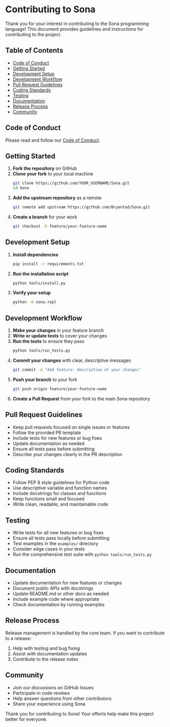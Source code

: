 # Contributing to Sona

Thank you for your interest in contributing to the Sona programming language! This document provides guidelines and instructions for contributing to the project.

## Table of Contents

- [Code of Conduct](#code-of-conduct)
- [Getting Started](#getting-started)
- [Development Setup](#development-setup)
- [Development Workflow](#development-workflow)
- [Pull Request Guidelines](#pull-request-guidelines)
- [Coding Standards](#coding-standards)
- [Testing](#testing)
- [Documentation](#documentation)
- [Release Process](#release-process)
- [Community](#community)

## Code of Conduct

Please read and follow our [Code of Conduct](CODE_OF_CONDUCT.md).

## Getting Started

1. **Fork the repository** on GitHub
2. **Clone your fork** to your local machine
   ```bash
   git clone https://github.com/YOUR_USERNAME/Sona.git
   cd Sona
   ```
3. **Add the upstream repository** as a remote
   ```bash
   git remote add upstream https://github.com/Bryantad/Sona.git
   ```
4. **Create a branch** for your work
   ```bash
   git checkout -b feature/your-feature-name
   ```

## Development Setup

1. **Install dependencies**
   ```bash
   pip install -r requirements.txt
   ```
   
2. **Run the installation script**
   ```bash
   python tools/install.py
   ```

3. **Verify your setup**
   ```bash
   python -m sona.repl
   ```

## Development Workflow

1. **Make your changes** in your feature branch
2. **Write or update tests** to cover your changes
3. **Run the tests** to ensure they pass
   ```bash
   python tools/run_tests.py
   ```
4. **Commit your changes** with clear, descriptive messages
   ```bash
   git commit -m "Add feature: description of your changes"
   ```
5. **Push your branch** to your fork
   ```bash
   git push origin feature/your-feature-name
   ```
6. **Create a Pull Request** from your fork to the main Sona repository

## Pull Request Guidelines

- Keep pull requests focused on single issues or features
- Follow the provided PR template
- Include tests for new features or bug fixes
- Update documentation as needed
- Ensure all tests pass before submitting
- Describe your changes clearly in the PR description

## Coding Standards

- Follow PEP 8 style guidelines for Python code
- Use descriptive variable and function names
- Include docstrings for classes and functions
- Keep functions small and focused
- Write clean, readable, and maintainable code

## Testing

- Write tests for all new features or bug fixes
- Ensure all tests pass locally before submitting
- Test examples in the `examples/` directory
- Consider edge cases in your tests
- Run the comprehensive test suite with `python tools/run_tests.py`

## Documentation

- Update documentation for new features or changes
- Document public APIs with docstrings
- Update README.md or other docs as needed
- Include example code where appropriate
- Check documentation by running examples

## Release Process

Release management is handled by the core team. If you want to contribute to a release:

1. Help with testing and bug fixing
2. Assist with documentation updates
3. Contribute to the release notes

## Community

- Join our discussions on GitHub Issues
- Participate in code reviews
- Help answer questions from other contributors
- Share your experience using Sona

Thank you for contributing to Sona! Your efforts help make this project better for everyone.
